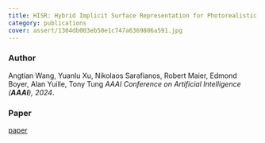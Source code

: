 ```yaml
---
title: HISR: Hybrid Implicit Surface Representation for Photorealistic 3D Human Reconstruction
category: publications
cover: assert/1304db003eb50e1c747a6369806a591.jpg
---
```


### Author
Angtian Wang, Yuanlu Xu, Nikolaos Sarafianos, Robert Maier, Edmond Boyer, Alan Yuille, Tony Tung
*AAAI Conference on Artificial Intelligence (**AAAI**), 2024*.

### Paper
[paper](https://arxiv.org/pdf/2312.17192.pdf)
